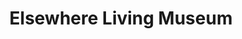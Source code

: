 ---
title: "Elsewhere Living Museum"
url: /greensboro/elsewhere-living-museum/
shop: interior decoration
---